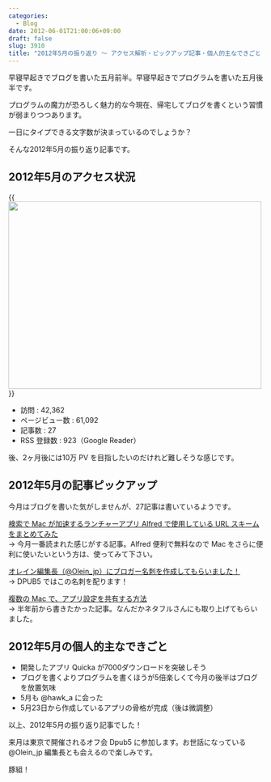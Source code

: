 ```yaml
---
categories:
  - Blog
date: 2012-06-01T21:00:06+09:00
draft: false
slug: 3910
title: "2012年5月の振り返り 〜 アクセス解析・ピックアップ記事・個人的主なできごと 〜"
---
```


早寝早起きでブログを書いた五月前半。早寝早起きでプログラムを書いた五月後半です。

プログラムの魔力が恐ろしく魅力的な今現在、帰宅してブログを書くという習慣が弱まりつつあります。

一日にタイプできる文字数が決まっているのでしょうか？

そんな2012年5月の振り返り記事です。

## 2012年5月のアクセス状況

{{<img alt="" src="/images/2012/06/3910_1.png" width="500" height="371">}}

* 訪問 : 42,362
* ページビュー数 : 61,092
* 記事数 : 27
* RSS 登録数 : 923（Google Reader）

後、2ヶ月後には10万 PV を目指したいのだけれど難しそうな感じです。

## 2012年5月の記事ピックアップ

今月はブログを書いた気がしませんが、27記事は書いているようです。

[検索で Mac が加速するランチャーアプリ Alfred で使用している URL スキームをまとめてみた](http://rakuishi.com/archives/3840/)  
→ 今月一番読まれた感じがする記事。Alfred 便利で無料なので Mac をさらに便利に使いたいという方は、使ってみて下さい。

[オレイン編集長（@Olein_jp）にブロガー名刺を作成してもらいました！](http://rakuishi.com/archives/3800/)  
→ DPUB5 ではこの名刺を配ります！

[複数の Mac で、アプリ設定を共有する方法](http://rakuishi.com/archives/3707/)  
→ 半年前から書きたかった記事。なんだかネタフルさんにも取り上げてもらいました。

## 2012年5月の個人的主なできごと

* 開発したアプリ Quicka が7000ダウンロードを突破しそう
* ブログを書くよりプログラムを書くほうが5倍楽しくて今月の後半はブログを放置気味
* 5月も @hawk_a に会った
* 5月23日から作成しているアプリの骨格が完成（後は微調整）

以上、2012年5月の振り返り記事でした！

来月は東京で開催されるオフ会 Dpub5 に参加します。お世話になっている @Olein_jp 編集長とも会えるので楽しみです。

豚組！
